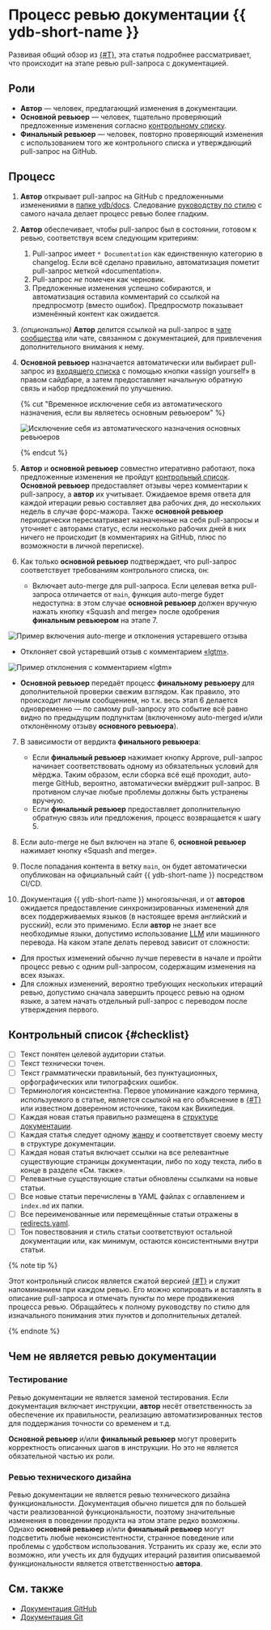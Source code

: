 # Процесс ревью документации {{ ydb-short-name }}

Развивая общий обзор из [{#T}](index.md), эта статья подробнее рассматривает, что происходит на этапе ревью pull-запроса с документацией.

## Роли

- **Автор** — человек, предлагающий изменения в документации.
- **Основной ревьюер** — человек, тщательно проверяющий предложенные изменения согласно [контрольному списку](#checklist).
- **Финальный ревьюер** — человек, повторно проверяющий изменения с использованием того же контрольного списка и утверждающий pull-запрос на GitHub.

## Процесс

1. **Автор** открывает pull-запрос на GitHub с предложенными изменениями в [папке ydb/docs](https://github.com/ydb-platform/ydb/tree/main/ydb/docs). Следование [руководству по стилю](style-guide.md) с самого начала делает процесс ревью более гладким.
2. **Автор** обеспечивает, чтобы pull-запрос был в состоянии, готовом к ревью, соответствуя всем следующим критериям:

   1. Pull-запрос имеет `* Documentation` как единственную категорию в changelog. Если всё сделано правильно, автоматизация пометит pull-запрос меткой «documentation».
   2. Pull-запрос *не* помечен как черновик.
   3. Предложенные изменения успешно собираются, и автоматизация оставила комментарий со ссылкой на предпросмотр (вместо ошибок). Предпросмотр показывает изменённый контент как ожидается.

3. *(опционально)* **Автор** делится ссылкой на pull-запрос в [чате сообщества](https://t.me/ydb_ru) или чате, связанном с документацией, для привлечения дополнительного внимания к нему.
4. **Основной ревьюер** назначается автоматически или выбирает pull-запрос из [входящего списка](https://github.com/ydb-platform/ydb/pulls?q=is%3Aopen+is%3Apr+label%3Adocumentation+draft%3Afalse+no%3Aassignee) с помощью кнопки «assign yourself» в правом сайдбаре, а затем предоставляет начальную обратную связь и набор предложений по улучшению.

   {% cut "Временное исключение себя из автоматического назначения, если вы являетесь основным ревьюером" %}

   ![Исключение себя из автоматического назначения основных ревьюеров](./_assets/excluding-primary-reviewer.jpeg)

   {% endcut %}

5. **Автор** и **основной ревьюер** совместно итеративно работают, пока предложенные изменения не пройдут [контрольный список](#checklist). **Основной ревьюер** предоставляет отзывы через комментарии к pull-запросу, а **автор** их учитывает. Ожидаемое время ответа для каждой итерации ревью составляет два рабочих дня, до нескольких недель в случае форс-мажора. Также **основной ревьюер** периодически пересматривает назначенные на себя pull-запросы и уточняет с авторами статус, если несколько рабочих дней в них ничего не происходит (в комментариях на GitHub, плюс по возможности в личной переписке).

6. Как только **основной ревьюер** подтверждает, что pull-запрос соответствует требованиям контрольного списка, он:

   - Включает auto-merge для pull-запроса. Если целевая ветка pull-запроса отличается от `main`, функция auto-merge будет недоступна: в этом случае **основной ревьюер** должен вручную нажать кнопку «Squash and merge» после одобрения **финальным ревьюером** на этапе 7.

  ![Пример включения auto-merge и отклонения устаревшего отзыва](./_assets/automerge-and-dismiss.png)

   - Отклоняет свой устаревший отзыв c комментарием [«lgtm»](https://en.wiktionary.org/wiki/LGTM).

   ![Пример отклонения с комментарием «lgtm»](./_assets/lgtm.png)

   - **Основной ревьюер** передаёт процесс **финальному ревьюеру** для дополнительной проверки свежим взглядом. Как правило, это происходит личным сообщением, но т.к. весь этап 6 делается одновременно — по самому pull-запросу это событие всё равно видно по предыдущим подпунктам (включенному auto-merged и/или отклонённому отзыву **основного ревьюера**).

7. В зависимости от вердикта **финального ревьюера**:

   - Если **финальный ревьюер** нажимает кнопку Approve, pull-запрос начинает соответствовать одному из обязательных условий для мёрджа. Таким образом, если сборка всё ещё проходит, auto-merge GitHub, вероятно, автоматически вмёрджит pull-запрос. В противном случае любые проблемы должны быть устранены вручную.
   - Если **финальный ревьюер** предоставляет дополнительную обратную связь или предложения, процесс возвращается к шагу 5.

8. Если auto-merge не был включен на этапе 6, **основной ревьюер** нажимает кнопку «Squash and merge».
9. После попадания контента в ветку `main`, он будет автоматически опубликован на официальный сайт {{ ydb-short-name }} посредством CI/CD.
10.   Документация {{ ydb-short-name }} многоязычная, и от **авторов** ожидается предоставление синхронизированных изменений для всех поддерживаемых языков (в настоящее время английский и русский), если это применимо. Если **автор** не знает все необходимые языки, допустимо использование [LLM](https://ru.wikipedia.org/wiki/%D0%91%D0%BE%D0%BB%D1%8C%D1%88%D0%B0%D1%8F_%D1%8F%D0%B7%D1%8B%D0%BA%D0%BE%D0%B2%D0%B0%D1%8F_%D0%BC%D0%BE%D0%B4%D0%B5%D0%BB%D1%8C) или машинного перевода. На каком этапе делать перевод зависит от сложности:

   - Для простых изменений обычно лучше перевести в начале и пройти процесс ревью с одним pull-запросом, содержащим изменения на всех языках.
   - Для сложных изменений, вероятно требующих нескольких итераций ревью, допустимо сначала завершить процесс ревью на одном языке, а затем начать отдельный pull-запрос с переводом после утверждения первого.

## Контрольный список {#checklist}

- [ ] Текст понятен целевой аудитории статьи.
- [ ] Текст технически точен.
- [ ] Текст грамматически правильный, без пунктуационных, орфографических или типографских ошибок.
- [ ] Терминология консистентна. Первое упоминание каждого термина, используемого в статье, является ссылкой на его объяснение в [{#T}](../../concepts/glossary.md) или известном доверенном источнике, таком как Википедия.
- [ ] Каждая новая статья правильно размещена в [структуре документации](structure.md).
- [ ] Каждая статья следует одному [жанру](genres.md) и соответствует своему месту в структуре документации.
- [ ] Каждая новая статья включает ссылки на все релевантные существующие страницы документации, либо по ходу текста, либо в конце в разделе «См. также».
- [ ] Релевантные существующие статьи обновлены ссылками на новые статьи.
- [ ] Все новые статьи перечислены в YAML файлах с оглавлением и `index.md` их папки.
- [ ] Все переименованные или перемещённые статьи отражены в [redirects.yaml](https://github.com/ydb-platform/ydb/blob/main/ydb/docs/redirects.yaml).
- [ ] Тон повествования и стиль статьи соответствуют остальной документации или, как минимум, остаются консистентными внутри статьи.

{% note tip %}

Этот контрольный список является сжатой версией [{#T}](style-guide.md) и служит напоминанием при каждом ревью. Его можно копировать и вставлять в описание pull-запроса и отмечать пункты по мере продвижения процесса ревью. Обращайтесь к полному руководству по стилю для изначального понимания этих пунктов и дополнительных деталей.

{% endnote %}

## Чем не является ревью документации

### Тестирование

Ревью документации не является заменой тестирования. Если документация включает инструкции, **автор** несёт ответственность за обеспечение их правильности, реализацию автоматизированных тестов для поддержания точности со временем и т.д.

**Основной ревьюер** и/или **финальный ревьюер** могут проверить корректность описанных шагов в инструкции. Но это не является обязательной частью их роли.

### Ревью технического дизайна

Ревью документации не является ревью технического дизайна функциональности. Документация обычно пишется для по большей части реализованной функциональности, поэтому значительные изменения в поведении продукта на этом этапе редко возможны. Однако **основной ревьюер** и/или **финальный ревьюер** могут подсветить любые неконсистентности, странное поведение или проблемы с удобством использования. Устранить их сразу же, если это возможно, или учесть их для будущих итераций развития описываемой функциональности является ответственностью **автора**.

## См. также

- [Документация GitHub](https://docs.github.com/en)
- [Документация Git](https://git-scm.com/doc)